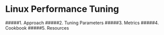 Linux Performance Tuning
=========================

#####1. Approach
#####2. Tuning Parameters
#####3. Metrics
#####4. Cookbook
#####5. Resources
